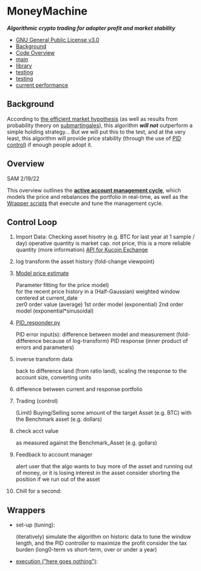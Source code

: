 # MoneyMachine
***Algorithmic crypto trading for adopter profit and market stability***

- [GNU General Public License v3.0](LICENSE)
- [Background](#Background)
- [Code Overview](#Overview)
- [main](MoneyMachine.py)
- [library](MoneyMachine_library.py)
- [testing](MoneyMachine_testing.py)
- [testing](MoneyMachine_training.ipynb)
- [current performance](MoneyMachine_current.ipynb)

## Background
According to [the efficient market hypothesis](https://en.wikipedia.org/wiki/Efficient-market_hypothesis) (as well as results from probability theory on [submartingales](https://en.m.wikipedia.org/wiki/Martingale_(probability_theory))), this algorithm ***will not*** outperform a simple holding strategy... But we will put this to the test, and at the very least, this algorithm will provide price stability (through the use of [PID control](https://en.wikipedia.org/wiki/PID_controller)) if enough people adopt it.

## Overview
SAM 2/19/22

This overview outlines the [**active account management cycle**](#Control-Loop), which models the price and rebalances the portfolio in real-time, as well as the [Wrapper scripts](#Wrappers) that execute and tune the management cycle.

## Control Loop
1. Import Data:
     Checking asset hisotry (e.g. BTC for last year at 1 sample / day)
         operative quantity is market cap. not price, this is a more reliable quantity (more information)
         [API for Kucoin Exchange](https://algotrading101.com/learn/kucoin-api-guide/)
   
2. log transform the asset history (fold-change viewpoint)
   
3. [Model price estimate](functions/price_model_fitting.py)</li>
      Parameter fitting for the price model)    
      for the recent price history in a 
      (Half-Gaussian) weighted window centered at current_date    
         zer0 order value (average)
         1st order model (exponential)
         2nd order model (exponential*sinusoidal)
   
4. [PID_responder.py](functions/PID_responder.py)
      
      PID error input(s): 
         difference between model and measurement (fold-difference because of log-transform)
      PID response 
         (inner product of errors and parameters)

5. inverse transform data</li>
      back to difference land (from ratio land), scaling the response to the account size, converting units
   
6. difference between current and response portfolio</li>

7. Trading (control)</li>
      (Limit) Buying/Selling 
         some amount of the target Asset (e.g. BTC) with the Benchmark asset (e.g. dollars)
   
8. check acct value</li>
      as measured against the Benchmark_Asset (e.g. gollars)

9. Feedback to account manager</li>
      alert user that the algo wants to buy more of the asset and running out of money, or it is losing interest in the asset
      consider shorting the position if we run out of the asset

10. Chill for a second:</li>

## Wrappers

- set-up (tuning):</li>
      (iteratively) simulate the algorithm on historic data to tune the window length, and the PID controller to maximize the profit
      consider the tax burden (long0-term vs short-term, over or under a year)

- [execution ("here goes nothing")](MoneyMachine.py):</li>
